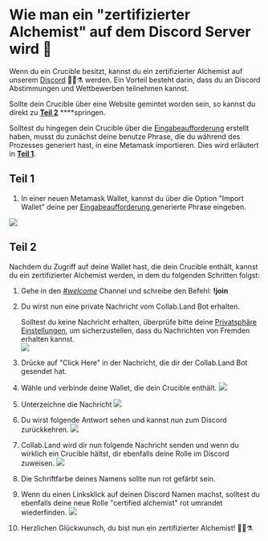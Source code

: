 # Wie man ein "zertifizierter Alchemist" auf dem Discord Server wird 💬

Wenn du ein Crucible besitzt, kannst du ein zertifizierter Alchemist auf unserem [Discord](https://discord.com/invite/qWQQMMKjKe) 🧙‍♂️⚗ werden. Ein Vorteil besteht darin, dass du an Discord Abstimmungen und Wettbewerben teilnehmen kannst.

Sollte dein Crucible über eine Website gemintet worden sein, so kannst du direkt zu [**Teil 2**](how-to-become-a-certified-alchemist-on-discord.md#teil-2) ****springen.

Solltest du hingegen dein Crucible über die [Eingabeaufforderung](https://github.com/alchemistcoin/alchemist) erstellt haben, musst du zunächst deine benutze Phrase, die du während des Prozesses generiert hast, in eine Metamask importieren. Dies wird erläutert in [**Teil 1**](how-to-become-a-certified-alchemist-on-discord.md#teil-1).

## Teil 1

1. In einer neuen Metamask Wallet, kannst du über die Option "Import Wallet" deine per [Eingabeaufforderung ](https://github.com/alchemistcoin/alchemist)generierte Phrase eingeben.

![](https://i.imgur.com/4RxfjZs.png)

## **Teil 2**

Nachdem du Zugriff auf deine Wallet hast, die dein Crucible enthält, kannst du ein zertifizierter Alchemist werden, in dem du folgenden Schritten folgst:

1. Gehe in den [_\#welcome_](http://discord.alchemist.wtf) Channel und schreibe den Befehl: **!join**
2. Du wirst nun eine private Nachricht vom Collab.Land Bot erhalten.

   Solltest du keine Nachricht erhalten, überprüfe bitte deine [Privatsphäre Einstellungen](https://support.discord.com/hc/en-us/articles/217916488-Blocking-Privacy-Settings-), um sicherzustellen, dass du Nachrichten von Fremden erhalten kannst.  
   ![](https://i.imgur.com/2UvO1ZL.png)

3. Drücke auf "Click Here" in der Nachricht, die dir der Collab.Land Bot gesendet hat.
4. Wähle und verbinde deine Wallet, die dein Crucible enthält. ![](https://i.imgur.com/y4bXisJ.png)
5. Unterzeichne die Nachricht ![](https://i.imgur.com/nF29cFo.png)
6. Du wirst folgende Antwort sehen und kannst nun zum Discord zurückkehren. ![](https://i.imgur.com/WVIelT9.png)
7. Collab.Land wird dir nun folgende Nachricht senden und wenn du wirklich ein Crucible hältst, dir ebenfalls deine Rolle im Discord zuweisen. ![](https://i.imgur.com/1UMmipM.png)
8. Die Schriftfarbe deines Namens sollte nun rot gefärbt sein.
9. Wenn du einen Linksklick auf deinen Discord Namen machst, solltest du ebenfalls deine neue Rolle "certified alchemist" rot umrandet wiederfinden.  ![](https://i.imgur.com/KTO91Q1.png)
10. Herzlichen Glückwunsch, du bist nun ein zertifizierter Alchemist! 🧙‍♂️⚗

